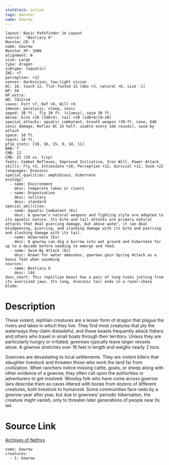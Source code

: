 ```yaml
---
statblock: inline
tags: monster
name: Gowrow
---
```

```statblock
layout: Basic Pathfinder 1e Layout
source:  "Bestiary 6"
Monster_CR: 5
name: Gowrow
Monster_XP: 1600
alignment: N
size: Large
type: dragon
subtype: (aquatic)
INI: +7
perception: +12
senses: darkvision, low-light vision
AC: 18, touch 12, flat-footed 15 (dex +3, natural +6, size -1)
HP: 59
HP_extra: 
HD: 7d12+14
saves: Fort +7, Ref +8, Will +9
immune: paralysis, sleep, sonic
speed: 30 ft., fly 30 ft. (clumsy), swim 30 ft.
melee: bite +10 (2d6+4), tail +10 (1d8+4/19-20)
special_attacks: aquatic combatant, breath weapon (30-ft. cone, 6d6 sonic damage, Reflex DC 15 half, usable every 1d4 rounds), swim-by attack
space: 10 ft.
reach: 10 ft.
pf1e_stats: [18, 16, 15, 9, 14, 11]
BAB: 7
CMB: 12
CMD: 25 (29 vs. trip)
feats: Combat Reflexes, Improved Initiative, Iron Will, Power Attack
skills: Fly +3, Intimidate +10, Perception +12, Survival +12, Swim +22
languages: Draconic
special_qualities: amphibious, hibernate
ecology:
  - name: Environment
    desc: temperate lakes or rivers
  - name: Organisation
    desc: solitary
    desc: standard
special_abilities:
  - name: Aquatic Combatant (Ex)
    desc: A gowrow’s natural weapons and fighting style are adapted to its aquatic nature. Its bite and tail attacks are primary natural attacks that deal piercing damage, but above water, it can deal bludgeoning, piercing, and slashing damage with its bite and piercing and slashing damage with its tail.
  - name: Hibernate (Ex)
    desc: A gowrow can dig a burrow into wet ground and hibernate for up to a decade before needing to emerge and feed.
  - name: Swim-By Attack (Ex)
    desc: Known for water ambushes, gowrows gain Spring Attack as a bonus feat when swimming
sources:
  - name: Bestiary 6
    desc: 144
desc_short: This reptilian beast has a pair of long tusks jutting from its oversized jaws. Its long, draconic tail ends in a razor-sharp blade.
```
# Description
These violent, reptilian creatures are a lesser form of dragon that plague the rivers and lakes in which they live. They find most creatures that ply the waterways they claim distasteful, and these beasts frequently attack fishers and others who travel in small boats through their territory. Unless they are particularly hungry or irritated, gowrows typically leave larger vessels alone. A gowrow stretches over 16 feet in length and weighs nearly 2 tons. 

Gowrows are devastating to local settlements. They are violent killers that slaughter livestock and threaten those who work the land far from civilization. When ranchers notice missing cattle, goats, or sheep along with other evidence of a gowrow, they often call upon the authorities or adventurers to get involved. Woodsy folk who have come across gowrow lairs describe them as caves littered with bones from dozens of different creatures, both livestock to humanoid. Some communities face raids by a gowrow year after year, but due to gowrows’ periodic hibernation, the creature might vanish, only to threaten later generations of people near its lair.
# Source Link
[Archives of Nethys](https://aonprd.com/MonsterDisplay.aspx?ItemName=Gowrow)
```encounter-table
name: Gowrow
creatures:
  - 1: Gowrow
```
